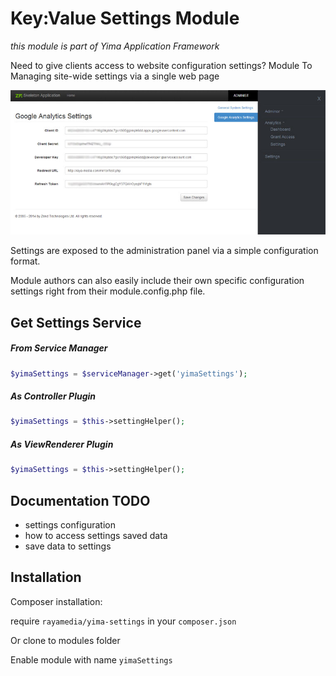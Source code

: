 Key:Value Settings Module
=========

*this module is part of Yima Application Framework*

Need to give clients access to website configuration settings?
Module To Managing site-wide settings via a single web page

![yimaSettings example screenshot](https://raw.githubusercontent.com/YiMAproject/yimaSettings/master/screenshot.jpg)

Settings are exposed to the administration panel via a simple configuration format.

Module authors can also easily include their own specific configuration settings right from their module.config.php file.

Get Settings Service
------------

##### From Service Manager
```php
$yimaSettings = $serviceManager->get('yimaSettings');
```

##### As Controller Plugin
```php
$yimaSettings = $this->settingHelper();
```

##### As ViewRenderer Plugin
```php
$yimaSettings = $this->settingHelper();
```

Documentation TODO 
-----------

- settings configuration
- how to access settings saved data
- save data to settings


Installation 
-----------

Composer installation:

require ```rayamedia/yima-settings``` in your ```composer.json```

Or clone to modules folder

Enable module with name ```yimaSettings```
